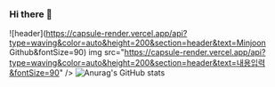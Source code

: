 ### Hi there 👋
![header](https://capsule-render.vercel.app/api?type=waving&color=auto&height=200&section=header&text=Minjoon Github&fontSize=90)
img src="https://capsule-render.vercel.app/api?type=waving&color=auto&height=200&section=header&text=내용입력&fontSize=90" />
![Anurag's GitHub stats](https://github-readme-stats.vercel.app/api?username=MinjoonHK&show_icons=true&theme=radical)
